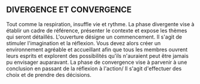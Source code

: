 ## DIVERGENCE ET CONVERGENCE

Tout comme la respiration, insuffle vie et rythme. La phase divergente vise à établir un cadre de référence, présenter le contexte et expose les thèmes qui seront détaillés. L'ouverture désigne un commencement. Il s'agit de stimuler l'imagination et la réflexion. Vous devez alors créer un environnement agréable et accueillant afin que tous les membres ouvrent leurs esprits et explorent des possibilités qu'ils n'auraient peut être jamais pu envisager auparavant. La phase de convergence vise à parvenir à une conclusion en passant de la réflexion à l'action/ Il s'agit d'effectuer des choix et de prendre des décisions.
